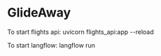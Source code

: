 # GlideAway

To start flights api:
uvicorn flights_api:app --reload

To start langflow:
langflow run